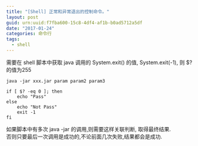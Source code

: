 ```yaml
---
title: "[Shell] 正常和异常退出的控制命令。"
layout: post
guid: urn:uuid:f7fba600-15c8-4df4-af1b-b0ad5712a5df
date: "2017-01-24"
categories: 命令行
tags:
  - shell
---
```


需要在 shell 脚本中获取 java 调用的 System.exit() 的值, System.exit(-1), 则 $? 的值为255  
~~~
java -jar xxx.jar param param2 param3  
    
if [ $? -eq 0 ]; then
    echo "Pass"
else
    echo "Not Pass"
    exit -1
fi
~~~
如果脚本中有多次 java -jar 的调用,则需要这样关联判断, 取得最终结果.  
否则只要最后一次调用是成功的,不论前面几次失败,结果都会是成功.

